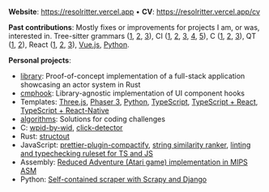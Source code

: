 **Website**: https://resolritter.vercel.app • **CV**: https://resolritter.vercel.app/cv

**Past contributions**: Mostly fixes or improvements for projects I am, or was, interested in. Tree-sitter grammars ([1](https://github.com/pulls?q=is%3Apr+author%3Aresolritter+is%3Aclosed+user%3Atree-sitter+), [2](https://github.com/maxxnino/tree-sitter-zig/pulls/resolritter), [3](https://github.com/alex-pinkus/tree-sitter-swift/pull/150)), CI ([1](https://github.com/AppFlowy-IO/AppFlowy/pull/2162), [2](https://github.com/maxxnino/tree-sitter-zig/pull/28), [3](https://github.com/resolritter/wpid-by-wid/blob/master/.github/workflows/ci.yml), [4](https://github.com/resolritter/js-style/blob/master/.github/workflows/pre-commit.yml), [5](https://github.com/maxxnino/tree-sitter-zig/pull/33)), C ([1](https://github.com/zorgnax/les/pull/1), [2](https://github.com/neovim/neovim/pull/19217), [3](https://github.com/neovim/neovim/pull/18867)), QT ([1](https://github.com/Nheko-Reborn/nheko/pull/696), [2](https://github.com/Nheko-Reborn/nheko/pull/691)), React ([1](https://github.com/jcmcneal/react-step-wizard/pull/76), [2](https://github.com/jcmcneal/react-step-wizard/pull/70), [3](https://github.com/final-form/final-form/pull/348)), [Vue.js](https://github.com/Splode/pomotroid/pull/105/files), [Python](https://github.com/rr-/drill/pull/11/files).

**Personal projects**:

- [library](https://github.com/resolritter/library#table-of-contents): Proof-of-concept implementation of a full-stack application showcasing an actor system in Rust
- [cmphook](https://github.com/resolritter/cmphook#introduction): Library-agnostic implementation of UI component hooks
- Templates:  [Three.js](https://github.com/resolritter/threejs-template), [Phaser 3](https://github.com/resolritter/phaser3-template), [Python](https://github.com/resolritter/py-template), [TypeScript](https://github.com/resolritter/ts-template), [TypeScript + React](https://github.com/resolritter/react-ts-starter), [TypeScript + React-Native](https://github.com/resolritter/ts-react-native-starter)
- [algorithms](https://github.com/resolritter/algorithms): Solutions for coding challenges
- C:  [wpid-by-wid](https://github.com/resolritter/wpid-by-wid), [click-detector](https://github.com/resolritter/click-detector)
- Rust: [structout](https://github.com/resolritter/structout)
- JavaScript: [prettier-plugin-compactify](https://github.com/resolritter/prettier-plugin-compactify), [string similarity ranker](https://github.com/resolritter/str_similarity_ranker), [linting and typechecking ruleset for TS and JS](https://github.com/resolritter/js-style)
- Assembly: [Reduced Adventure (Atari game) implementation in MIPS ASM](https://github.com/resolritter/MIPS-Mars-Game)
- Python: [Self-contained scraper with Scrapy and Django](https://github.com/resolritter/webscraper-news-portal)
